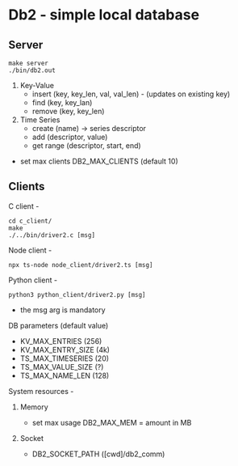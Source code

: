 # Db2 - simple local database

## Server
```
make server
./bin/db2.out
```

1. Key-Value
    - insert (key, key_len, val, val_len) - (updates on existing key)
    - find (key, key_lan)
    - remove (key, key_len)
2. Time Series
    - create (name) -> series descriptor
    - add (descriptor, value)
    - get range (descriptor, start, end)

- set max clients DB2_MAX_CLIENTS (default 10)

## Clients

C client - 
```
cd c_client/
make
./../bin/driver2.c [msg]
``` 
Node client - 
```
npx ts-node node_client/driver2.ts [msg]
```
Python client - 
```
python3 python_client/driver2.py [msg]
```
* the msg arg is mandatory

DB parameters (default value)
- KV_MAX_ENTRIES (256)
- KV_MAX_ENTRY_SIZE (4k)
- TS_MAX_TIMESERIES (20)
- TS_MAX_VALUE_SIZE (?)
- TS_MAX_NAME_LEN (128)

System resources - 
1. Memory
    - set max usage DB2_MAX_MEM = amount in MB
    
2. Socket
    - DB2_SOCKET_PATH ([cwd]/db2_comm)



     

